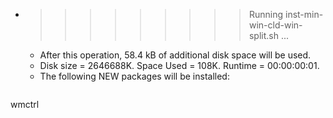 * >>>>>>>>> Running inst-min-win-cld-win-split.sh ...
  * After this operation, 58.4 kB of additional disk space will be used.
  * Disk size = 2646688K. Space Used = 108K. Runtime = 00:00:00:01.
  * The following NEW packages will be installed:
  ```bash
wmctrl
  ```
